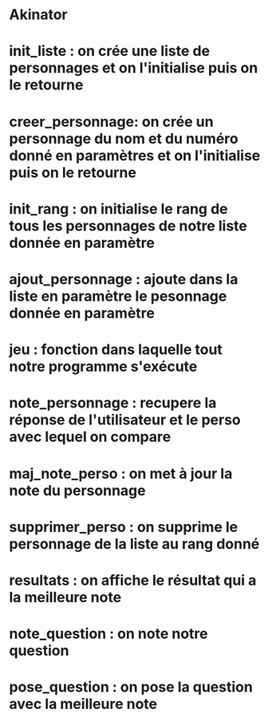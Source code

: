 # Akinator
# init_liste : on crée une liste de personnages et on l'initialise puis on le retourne
# creer_personnage: on crée un personnage du nom et du numéro donné en paramètres et on l'initialise puis on le retourne
# init_rang : on initialise le rang de tous les personnages de notre liste donnée en paramètre
# ajout_personnage : ajoute dans la liste en paramètre le pesonnage donnée en paramètre
# jeu : fonction dans laquelle tout notre programme s'exécute
# note_personnage : recupere la réponse de l'utilisateur et le perso avec lequel on compare
# maj_note_perso : on met à jour la note du personnage
# supprimer_perso : on supprime le personnage de la liste au rang donné
# resultats : on affiche le résultat qui a la meilleure note
# note_question : on note notre question
# pose_question : on pose la question avec la meilleure note

